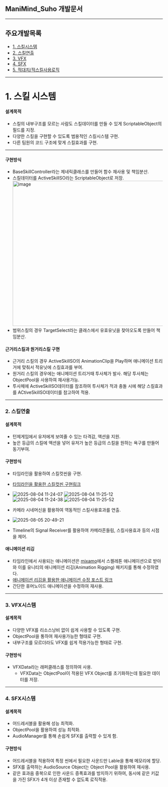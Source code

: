
## ManiMind_Suho 개발문서

---

## 주요개발목록

  - [1. 스킬시스템](#1-스킬-시스템)
  - [2. 스킬연출](#2-스킬연출)
  - [3. VFX](#3-VFX시스템)
  - [4. SFX](#4-SFX시스템)
  - [5. 적대치/적스킬사용로직](#5-적대치/적스킬사용로직)

---

# 1. 스킬 시스템

#### 설계목적
- 스킬의 내부구조를 모르는 사람도 스킬데이터를 만들 수 있게 ScriptableObject의 필드를 지정.
- 다양한 스킬을 구현할 수 있도록 범용적인 스킬시스템 구현.
- 다른 팀원의 코드 구조에 맞게 스킬효과를 구현.
  
<hr>

#### 구현방식
- BaseSkillController라는 제네릭클래스를 만들어 함수 재사용 및 책임분산.
- 스킬데이터를 ActiveSkillSO라는 ScriptableObject로 저장.
  <img width="594" height="463" alt="image" src="https://github.com/user-attachments/assets/e7479a30-6df7-4b1f-9f8c-fd20a531b4e3" />
- 범위스킬의 경우 TargetSelect라는 클래스에서 유효유닛을 찾아오도록 만들어 책임분산.

#### 근거리스킬과 원거리스킬 구현
- 근거리 스킬의 경우 ActiveSkillSO의 AnimationClip을 Play하며 애니메이션 트리거에 맞춰서 적유닛에 스킬효과를 부여.
- 원거리 스킬의 경우에는 애니메이션 트리거때 투사체가 발사. 해당 투사체는 ObjectPool을 사용하여 재사용가능.
- 투사체에 ActiveSkillSO데이터를 참조하여 투사체가 적과 충돌 시에 해당 스킬효과를 ACtiveSkillSO데이터를 참고하여 적용.
---
### 2. 스킬연출

#### 설계목적
- 턴제게임에서 유저에게 보여줄 수 있는 타격감, 액션을 지원.
- 높은 등급의 스킬에 액션을 넣어 유저가 높은 등급의 스킬을 원하는 욕구를 만들어 동기부여.

#### 구현방식
- 타임라인을 활용하여 스킬컷씬을 구현.
- [타임라인을 활용한 스킬컷씬 구현링크](https://velog.io/@suho1213/20250722TIL)
- ![2025-08-04 11-24-07](https://github.com/user-attachments/assets/0e488092-8573-42f7-9f5e-06e5a1501d24)
![2025-08-04 11-25-12](https://github.com/user-attachments/assets/437f43a4-fb56-4745-a513-9bd5ed6fb594)
![2025-08-04 11-24-38](https://github.com/user-attachments/assets/cb0181a3-1ae5-49f3-9837-4b95fd7b9f66)
![2025-08-04 11-25-52](https://github.com/user-attachments/assets/ef41b2ed-3563-4f04-b310-5da32a764f79)

- 카메라 시네머신을 활용하여 역동적인 스킬사용효과를 연출.
 - ![2025-08-05 20-49-21](https://github.com/user-attachments/assets/8434a287-7b6f-4b11-9c11-53372965593e)
 - Timeline의 Signal Receiver를 활용하여 카메라흔들림, 스킬사용효과 등의 시점을 제어.

#### 애니메이션 리깅
- 타임라인에서 사용되는 애니메이션은 [mixamo](https://www.mixamo.com/#/)에서 스켈레톤 애니메이션으로 받아와 이를 유니티의 애니메이션 리깅(Animation Rigging) 패키지를 통해 수정하였다.
- [애니메이션 리깅을 활용한 애니메이션 수정 포스트 링크](https://velog.io/@suho1213/20250723TIL)
- 간단한 휴머노이드 애니메이션을 수정하여 재사용.




---
### 3. VFX시스템

#### 설계목적
- 다양한 VFX를 리소스낭비 없이 쉽게 사용할 수 있도록 구현.
- ObjectPool을 통하여 재사용가능한 형태로 구현.
- 내부구조를 모르더라도 VFX를 쉽게 적용가능한 형태로 구현.

#### 구현방식
- VFXData라는 래퍼클래스를 정의하여 사용.
  - VFXData는 ObjectPool이 적용된 VFX Object를 초기화하는데 필요한 데이터를 저장.

---

### 4. SFX시스템

#### 설계목적
- 어드레서블을 활용해 성능 최적화.
- ObjectPool을 활용하여 성능 최적화.
- AudioManager를 통해 손쉽게 SFX를 출력할 수 있게 함.

#### 구현방식
- 어드레서블을 적용하여 특정 씬에서 필요한 사운드만 Lable을 통해 메모리에 할당.
- SFX를 출력하는 AudioSource Object는 Object Pool을 활용하여 재사용.
- 같은 효과음 중복으로 인한 사운드 증폭효과를 방지하기 위하여, 동시에 같은 키값을 가진 SFX가 4개 이상 존재할 수 없도록 로직적용.



